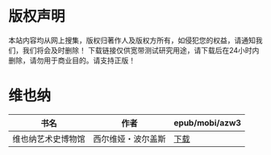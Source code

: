 # 版权声明

本站内容均从网上搜集，版权归著作人及版权方所有，如侵犯您的权益，请通知我们，我们将会及时删除！ 下载链接仅供宽带测试研究用途，请下载后在24小时内删除，请勿用于商业目的。请支持正版！

# 维也纳

| 书名 | 作者 | epub/mobi/azw3 |
| --- | --- | --- |
| 维也纳艺术史博物馆 | 西尔维娅・波尔盖斯 | [下载](https://url89.ctfile.com/f/31084289-1357018669-686c5d?p=8866) |
